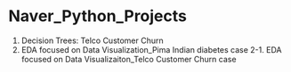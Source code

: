 # Naver_Python_Projects
1. Decision Trees: Telco Customer Churn
2. EDA focused on Data Visualization_Pima Indian diabetes case
2-1. EDA focused on Data Visualizaiton_Telco Customer Churn case

